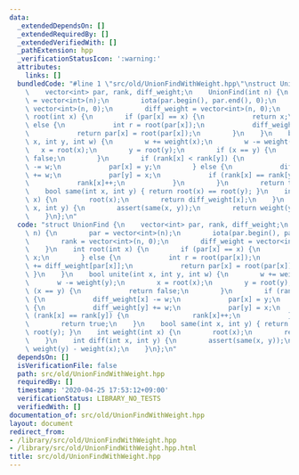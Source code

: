 ```yaml
---
data:
  _extendedDependsOn: []
  _extendedRequiredBy: []
  _extendedVerifiedWith: []
  _pathExtension: hpp
  _verificationStatusIcon: ':warning:'
  attributes:
    links: []
  bundledCode: "#line 1 \"src/old/UnionFindWithWeight.hpp\"\nstruct UnionFind {\n\
    \    vector<int> par, rank, diff_weight;\n    UnionFind(int n) {\n        par\
    \ = vector<int>(n);\n        iota(par.begin(), par.end(), 0);\n        rank =\
    \ vector<int>(n, 0);\n        diff_weight = vector<int>(n, 0);\n    }\n    int\
    \ root(int x) {\n        if (par[x] == x) {\n            return x;\n        }\
    \ else {\n            int r = root(par[x]);\n            diff_weight[x] += diff_weight[par[x]];\n\
    \            return par[x] = root(par[x]);\n        }\n    }\n    bool unite(int\
    \ x, int y, int w) {\n        w += weight(x);\n        w -= weight(y);\n     \
    \   x = root(x);\n        y = root(y);\n        if (x == y) {\n            return\
    \ false;\n        }\n        if (rank[x] < rank[y]) {\n            diff_weight[x]\
    \ -= w;\n            par[x] = y;\n        } else {\n            diff_weight[y]\
    \ += w;\n            par[y] = x;\n            if (rank[x] == rank[y]) {\n    \
    \            rank[x]++;\n            }\n        }\n        return true;\n    }\n\
    \    bool same(int x, int y) { return root(x) == root(y); }\n    int weight(int\
    \ x) {\n        root(x);\n        return diff_weight[x];\n    }\n    int diff(int\
    \ x, int y) {\n        assert(same(x, y));\n        return weight(y) - weight(x);\n\
    \    }\n};\n"
  code: "struct UnionFind {\n    vector<int> par, rank, diff_weight;\n    UnionFind(int\
    \ n) {\n        par = vector<int>(n);\n        iota(par.begin(), par.end(), 0);\n\
    \        rank = vector<int>(n, 0);\n        diff_weight = vector<int>(n, 0);\n\
    \    }\n    int root(int x) {\n        if (par[x] == x) {\n            return\
    \ x;\n        } else {\n            int r = root(par[x]);\n            diff_weight[x]\
    \ += diff_weight[par[x]];\n            return par[x] = root(par[x]);\n       \
    \ }\n    }\n    bool unite(int x, int y, int w) {\n        w += weight(x);\n \
    \       w -= weight(y);\n        x = root(x);\n        y = root(y);\n        if\
    \ (x == y) {\n            return false;\n        }\n        if (rank[x] < rank[y])\
    \ {\n            diff_weight[x] -= w;\n            par[x] = y;\n        } else\
    \ {\n            diff_weight[y] += w;\n            par[y] = x;\n            if\
    \ (rank[x] == rank[y]) {\n                rank[x]++;\n            }\n        }\n\
    \        return true;\n    }\n    bool same(int x, int y) { return root(x) ==\
    \ root(y); }\n    int weight(int x) {\n        root(x);\n        return diff_weight[x];\n\
    \    }\n    int diff(int x, int y) {\n        assert(same(x, y));\n        return\
    \ weight(y) - weight(x);\n    }\n};\n"
  dependsOn: []
  isVerificationFile: false
  path: src/old/UnionFindWithWeight.hpp
  requiredBy: []
  timestamp: '2020-04-25 17:53:12+09:00'
  verificationStatus: LIBRARY_NO_TESTS
  verifiedWith: []
documentation_of: src/old/UnionFindWithWeight.hpp
layout: document
redirect_from:
- /library/src/old/UnionFindWithWeight.hpp
- /library/src/old/UnionFindWithWeight.hpp.html
title: src/old/UnionFindWithWeight.hpp
---
```

